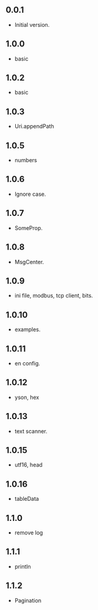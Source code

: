 ## 0.0.1

- Initial version.

## 1.0.0
* basic

## 1.0.2
* basic

## 1.0.3
* Uri.appendPath

## 1.0.5
* numbers

## 1.0.6
* Ignore case.

## 1.0.7
* SomeProp.

## 1.0.8
* MsgCenter.

## 1.0.9
* ini file, modbus, tcp client, bits.

## 1.0.10
* examples.

## 1.0.11
* en config.

## 1.0.12
* yson, hex

## 1.0.13
* text scanner.

## 1.0.15
* utf16, head
## 1.0.16
* tableData

## 1.1.0
* remove log

## 1.1.1
* println

## 1.1.2
* Pagination